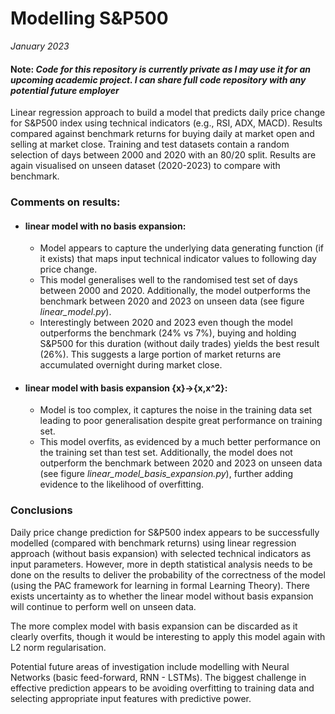 # Modelling S&P500
_January 2023_
#### Note: _Code for this repository is currently private as I may use it for an upcoming academic project. I can share full code repository with any potential future employer_

Linear regression approach to build a model that predicts daily price change for S&P500 index using technical indicators (e.g., RSI, ADX, MACD). Results compared against benchmark returns for buying daily at market open and selling at market close. Training and test datasets contain a random selection of days between 2000 and 2020 with an 80/20 split. Results are again visualised on unseen dataset (2020-2023) to compare with benchmark.

### Comments on results:
- #### linear model with no basis expansion:
  - Model appears to capture the underlying data generating function (if it exists) that maps input technical indicator values to following day price change.
  - This model generalises well to the randomised test set of days between 2000 and 2020. Additionally, the model outperforms the benchmark between 2020 and 2023 on unseen data (see figure _linear_model.py_).
  - Interestingly between 2020 and 2023 even though the model outperforms the benchmark (24% vs 7%), buying and holding S&P500 for this duration (without daily trades) yields the best result (26%). This suggests a large portion of market returns are accumulated overnight during market close.
- #### linear model with basis expansion {x}->{x,x^2}:
  - Model is too complex, it captures the noise in the training data set leading to poor generalisation despite great performance on training set.
  - This model overfits, as evidenced by a much better performance on the training set than test set. Additionally, the model does not outperform the benchmark between 2020 and 2023 on unseen data (see figure _linear_model_basis_expansion.py_), further adding evidence to the likelihood of overfitting.

### Conclusions
Daily price change prediction for S&P500 index appears to be successfully modelled (compared with benchmark returns) using linear regression approach (without basis expansion) with selected technical indicators as input parameters. However, more in depth statistical analysis needs to be done on the results to deliver the probability of the correctness of the model (using the PAC framework for learning in formal Learning Theory). There exists uncertainty as to whether the linear model without basis expansion will continue to perform well on unseen data.

The more complex model with basis expansion can be discarded as it clearly overfits, though it would be interesting to apply this model again with L2 norm regularisation.

Potential future areas of investigation include modelling with Neural Networks (basic feed-forward, RNN - LSTMs). The biggest challenge in effective prediction appears to be avoiding overfitting to training data and selecting appropriate input features with predictive power.

